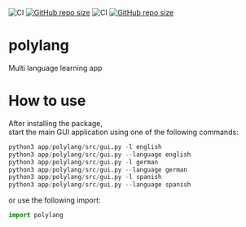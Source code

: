 ![CI](https://github.com/TheNewThinkTank/AACT-Analysis/actions/workflows/wf.yml/badge.svg)
[![GitHub repo size](https://img.shields.io/github/repo-size/TheNewThinkTank/AACT-Analysis?style=flat&logo=github&logoColor=whitesmoke&label=Repo%20Size)](https://github.com/TheNewThinkTank/AACT-Analysis/archive/refs/heads/main.zip)
![CI](https://github.com/TheNewThinkTank/polylang/actions/workflows/wf.yml/badge.svg)
[![GitHub repo size](https://img.shields.io/github/repo-size/TheNewThinkTank/polylang?style=flat&logo=github&logoColor=whitesmoke&label=Repo%20Size)](https://github.com/TheNewThinkTank/polylang/archive/refs/heads/main.zip)
# polylang
Multi language learning app

# How to use
After installing the package,<br>
start the main GUI application using one of the following commands:

```Python
python3 app/polylang/src/gui.py -l english
python3 app/polylang/src/gui.py --language english
python3 app/polylang/src/gui.py -l german
python3 app/polylang/src/gui.py --language german
python3 app/polylang/src/gui.py -l spanish
python3 app/polylang/src/gui.py --language spanish
```

or use the following import:

```Python
import polylang
```

<!--
pypi packaging commands:

python3 setup.py bdist_wheel sdist
pip install .
twine check dist/*
twine upload dist/*
-->
